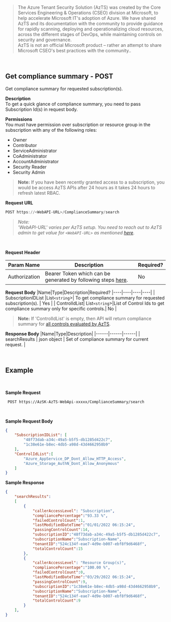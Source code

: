 > The Azure Tenant Security Solution (AzTS) was created by the Core Services Engineering & Operations (CSEO) division at Microsoft, to help accelerate Microsoft IT's adoption of Azure. We have shared AzTS and its documentation with the community to provide guidance for rapidly scanning, deploying and operationalizing cloud resources, across the different stages of DevOps, while maintaining controls on security and governance.
<br>AzTS is not an official Microsoft product – rather an attempt to share Microsoft CSEO's best practices with the community..

<br>

## **Get compliance summary - POST**

Get compliance summary for requested subscription(s).

**Description**
<br/>
To get a quick glance of compliance summary, you need to pass Subscription Id(s) in request body. 

**Permissions**
<br/>
You must have permission over subscription or resource group in the subscription with any of the following roles:
- Owner
- Contributor
- ServiceAdministrator
- CoAdministrator
- AccountAdministrator
- Security Reader
- Security Admin
> **Note:** If you have been recently granted access to a subscription, you would be access AzTS APIs after 24 hours as it takes 24 hours to refresh latest RBAC.

**Request URL**

``` PowerShell
POST https://<WebAPI-URL>/ComplianceSummary/search
```
> _Note:_<br/>
> _'WebAPI-URL' varies per AzTS setup. You need to reach out to AzTS admin to get value for `<WebAPI-URL>` as mentioned [here](../README.md#setup-for-azts-admin-only)._<br/>

<br/>

**Request Header**

|Param Name|Description|Required?
|----|----|----|
| Authorization| Bearer Token which can be generated by following steps [here](../Authentication%20flow%20for%20AzTS%20REST%20APIs.md#authentication-flow-for-azts-rest-apis). | No|

**Request Body**
|Name|Type|Description|Required?
|----|----|----|----|
| SubscriptionIDList |List`<string`>| To get compliance summary for requested subscription(s). | Yes |
| ControlIdList| List`<string`>|List of Control Ids to get compliance summary only for specific controls.| No |

> **Note:**
> If 'ControlIdList' is empty, then API will return compliance summary for [all controls evaluated by AzTS](https://github.com/azsk/AzTS-docs/tree/main/Control%20coverage#security-controls-covered-by-azure-tenant-security-azts).

**Response Body**
|Name|Type|Description|
|------|------|------|
| searchResults | json object | Set of compliance summary for current request. |

<br/>

## **Example** 
<br/>

**Sample Request**

``` 
 POST https://AzSK-AzTS-WebApi-xxxxx/ComplianceSummary/search
```
<br/> 

**Sample Request Body**

```JSON
{
    "SubscriptionIDList": [
        "48f73dab-a34c-49a5-b5f5-db1285d422c7",
        "1c38e61e-b8ec-4db5-a98d-43d4662958b9"
    ],
    "ControlIdList":[
        "Azure_AppService_DP_Dont_Allow_HTTP_Access",
        "Azure_Storage_AuthN_Dont_Allow_Anonymous"
    ]
}
```

**Sample Response**

``` JSON
{
    "searchResults":
    [
        {
            "callerAccessLevel": "Subscription",
            "compliancePercentage":"93.33 %",
            "failedControlCount":1,
            "lastModifiedDateTime":"01/01/2022 06:15:24",
            "passingControlCount":14,
            "subscriptionID":"48f73dab-a34c-49a5-b5f5-db1285d422c7",
            "subscriptionName":"Subscription-Name",
            "tenantID":"524c134f-eae7-4d9e-b007-ebf8f9d6468f",
            "totalControlCount":15
        },
        {
            "callerAccessLevel": "Resource Group(s)",
            "compliancePercentage":"100.00 %",
            "failedControlCount":0,
            "lastModifiedDateTime":"03/29/2022 06:15:24",
            "passingControlCount":9,
            "subscriptionID":"1c38e61e-b8ec-4db5-a98d-43d4662958b9",
            "subscriptionName":"Subscription-Name",
            "tenantID":"524c134f-eae7-4d9e-b007-ebf8f9d6468f",
            "totalControlCount":9
        }
    ],    
}

```

